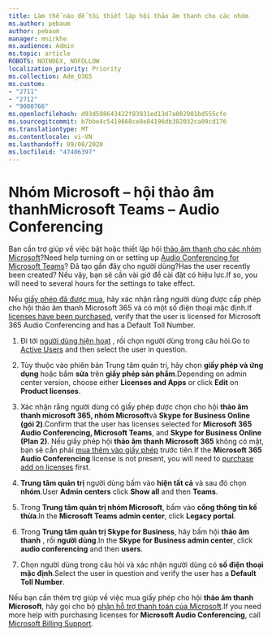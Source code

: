 ```yaml
---
title: Làm thế nào để tôi thiết lập hội thảo âm thanh cho các nhóm
ms.author: pebaum
author: pebaum
manager: mnirkhe
ms.audience: Admin
ms.topic: article
ROBOTS: NOINDEX, NOFOLLOW
localization_priority: Priority
ms.collection: Adm_O365
ms.custom:
- "2711"
- "2712"
- "9000766"
ms.openlocfilehash: d93d598643422f83931ed13d7a002901bd555cfe
ms.sourcegitcommit: b7bbe4c5419668ce8e84196db382032ca09cd176
ms.translationtype: MT
ms.contentlocale: vi-VN
ms.lasthandoff: 09/08/2020
ms.locfileid: "47406397"
---
```

# <a name="microsoft-teams--audio-conferencing"></a><span data-ttu-id="8eade-102">Nhóm Microsoft – hội thảo âm thanh</span><span class="sxs-lookup"><span data-stu-id="8eade-102">Microsoft Teams – Audio Conferencing</span></span>

<span data-ttu-id="8eade-103">Bạn cần trợ giúp về việc bật hoặc thiết lập hội [thảo âm thanh cho các nhóm Microsoft](https://docs.microsoft.com/microsoftteams/set-up-audio-conferencing-in-teams)?</span><span class="sxs-lookup"><span data-stu-id="8eade-103">Need help turning on or setting up [Audio Conferencing for Microsoft Teams](https://docs.microsoft.com/microsoftteams/set-up-audio-conferencing-in-teams)?</span></span>  <span data-ttu-id="8eade-104">Đã tạo gần đây cho người dùng?</span><span class="sxs-lookup"><span data-stu-id="8eade-104">Has the user recently been created?</span></span> <span data-ttu-id="8eade-105">Nếu vậy, bạn sẽ cần vài giờ để cài đặt có hiệu lực.</span><span class="sxs-lookup"><span data-stu-id="8eade-105">If so, you will need to several hours for the settings to take effect.</span></span>

<span data-ttu-id="8eade-106">Nếu [giấy phép đã được mua](https://docs.microsoft.com/microsoftteams/set-up-audio-conferencing-in-teams#step-2-get-and-assign-licenses), hãy xác nhận rằng người dùng được cấp phép cho hội thảo âm thanh Microsoft 365 và có một số điện thoại mặc định.</span><span class="sxs-lookup"><span data-stu-id="8eade-106">If [licenses have been purchased](https://docs.microsoft.com/microsoftteams/set-up-audio-conferencing-in-teams#step-2-get-and-assign-licenses), verify that the user is licensed for Microsoft 365 Audio Conferencing and has a Default Toll Number.</span></span>

1. <span data-ttu-id="8eade-107">Đi tới [người dùng hiện hoạt](https://admin.microsoft.com/Adminportal/Home?source=applauncher#/users) , rồi chọn người dùng trong câu hỏi.</span><span class="sxs-lookup"><span data-stu-id="8eade-107">Go to [Active Users](https://admin.microsoft.com/Adminportal/Home?source=applauncher#/users) and then select the user in question.</span></span>

2. <span data-ttu-id="8eade-108">Tùy thuộc vào phiên bản Trung tâm quản trị, hãy chọn **giấy phép và ứng dụng** hoặc bấm **sửa** trên **giấy phép sản phẩm**.</span><span class="sxs-lookup"><span data-stu-id="8eade-108">Depending on admin center version, choose either **Licenses and Apps** or click **Edit** on **Product licenses**.</span></span>

3. <span data-ttu-id="8eade-109">Xác nhận rằng người dùng có giấy phép được chọn cho hội **thảo âm thanh microsoft 365, nhóm Microsoft**và **Skype for Business Online (gói 2)**.</span><span class="sxs-lookup"><span data-stu-id="8eade-109">Confirm that the user has licenses selected for **Microsoft 365 Audio Conferencing, Microsoft Teams**, and **Skype for Business Online (Plan 2)**.</span></span> <span data-ttu-id="8eade-110">Nếu giấy phép hội **thảo âm thanh Microsoft 365** không có mặt, bạn sẽ cần phải [mua thêm vào giấy phép](https://docs.microsoft.com/microsoftteams/teams-add-on-licensing/microsoft-teams-add-on-licensing?tabs=small-business) trước tiên.</span><span class="sxs-lookup"><span data-stu-id="8eade-110">If the **Microsoft 365 Audio Conferencing** license is not present, you will need to [purchase add on licenses](https://docs.microsoft.com/microsoftteams/teams-add-on-licensing/microsoft-teams-add-on-licensing?tabs=small-business) first.</span></span>

4. <span data-ttu-id="8eade-111">**Trung tâm quản trị** người dùng bấm vào **hiện tất cả** và sau đó chọn **nhóm**.</span><span class="sxs-lookup"><span data-stu-id="8eade-111">User **Admin centers** click **Show all** and then **Teams**.</span></span>

5. <span data-ttu-id="8eade-112">Trong **Trung tâm quản trị nhóm Microsoft**, bấm vào **cổng thông tin kế thừa**.</span><span class="sxs-lookup"><span data-stu-id="8eade-112">In the **Microsoft Teams admin center**, click **Legacy portal**.</span></span>

6. <span data-ttu-id="8eade-113">Trong **Trung tâm quản trị Skype for Business**, hãy bấm hội **thảo âm thanh** , rồi **người dùng**.</span><span class="sxs-lookup"><span data-stu-id="8eade-113">In the **Skype for Business admin center**, click **audio conferencing** and then **users**.</span></span>

7. <span data-ttu-id="8eade-114">Chọn người dùng trong câu hỏi và xác nhận người dùng có **số điện thoại mặc định**.</span><span class="sxs-lookup"><span data-stu-id="8eade-114">Select the user in question and verify the user has a **Default Toll Number**.</span></span>

<span data-ttu-id="8eade-115">Nếu bạn cần thêm trợ giúp về việc mua giấy phép cho hội **thảo âm thanh Microsoft**, hãy gọi cho bộ [phận hỗ trợ thanh toán của Microsoft](https://docs.microsoft.com/microsoft-365/admin/contact-support-for-business-products?view=o365-worldwide#phone-support).</span><span class="sxs-lookup"><span data-stu-id="8eade-115">If you need more help with purchasing licenses for **Microsoft Audio Conferencing**, call [Microsoft Billing Support](https://docs.microsoft.com/microsoft-365/admin/contact-support-for-business-products?view=o365-worldwide#phone-support).</span></span>
